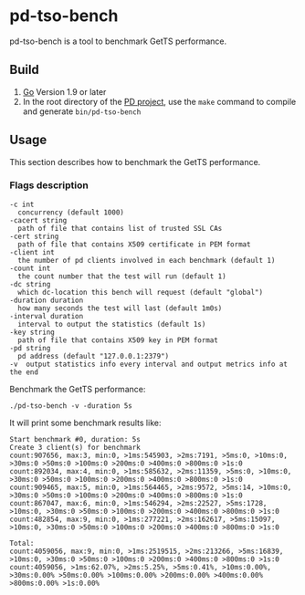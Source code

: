 pd-tso-bench
========

pd-tso-bench is a tool to benchmark GetTS performance.

## Build
1. [Go](https://golang.org/) Version 1.9 or later
2. In the root directory of the [PD project](https://github.com/tikv/pd), use the `make` command to compile and generate `bin/pd-tso-bench`


## Usage

This section describes how to benchmark the GetTS performance.

### Flags description

```
-c int
  concurrency (default 1000)
-cacert string
  path of file that contains list of trusted SSL CAs
-cert string
  path of file that contains X509 certificate in PEM format
-client int
  the number of pd clients involved in each benchmark (default 1)
-count int
  the count number that the test will run (default 1)
-dc string
  which dc-location this bench will request (default "global")
-duration duration
  how many seconds the test will last (default 1m0s)
-interval duration
  interval to output the statistics (default 1s)
-key string
  path of file that contains X509 key in PEM format
-pd string
  pd address (default "127.0.0.1:2379")
-v	output statistics info every interval and output metrics info at the end
```

Benchmark the GetTS performance:

    ./pd-tso-bench -v -duration 5s

It will print some benchmark results like:

```shell
Start benchmark #0, duration: 5s
Create 3 client(s) for benchmark
count:907656, max:3, min:0, >1ms:545903, >2ms:7191, >5ms:0, >10ms:0, >30ms:0 >50ms:0 >100ms:0 >200ms:0 >400ms:0 >800ms:0 >1s:0
count:892034, max:4, min:0, >1ms:585632, >2ms:11359, >5ms:0, >10ms:0, >30ms:0 >50ms:0 >100ms:0 >200ms:0 >400ms:0 >800ms:0 >1s:0
count:909465, max:5, min:0, >1ms:564465, >2ms:9572, >5ms:14, >10ms:0, >30ms:0 >50ms:0 >100ms:0 >200ms:0 >400ms:0 >800ms:0 >1s:0
count:867047, max:6, min:0, >1ms:546294, >2ms:22527, >5ms:1728, >10ms:0, >30ms:0 >50ms:0 >100ms:0 >200ms:0 >400ms:0 >800ms:0 >1s:0
count:482854, max:9, min:0, >1ms:277221, >2ms:162617, >5ms:15097, >10ms:0, >30ms:0 >50ms:0 >100ms:0 >200ms:0 >400ms:0 >800ms:0 >1s:0

Total:
count:4059056, max:9, min:0, >1ms:2519515, >2ms:213266, >5ms:16839, >10ms:0, >30ms:0 >50ms:0 >100ms:0 >200ms:0 >400ms:0 >800ms:0 >1s:0
count:4059056, >1ms:62.07%, >2ms:5.25%, >5ms:0.41%, >10ms:0.00%, >30ms:0.00% >50ms:0.00% >100ms:0.00% >200ms:0.00% >400ms:0.00% >800ms:0.00% >1s:0.00%
```